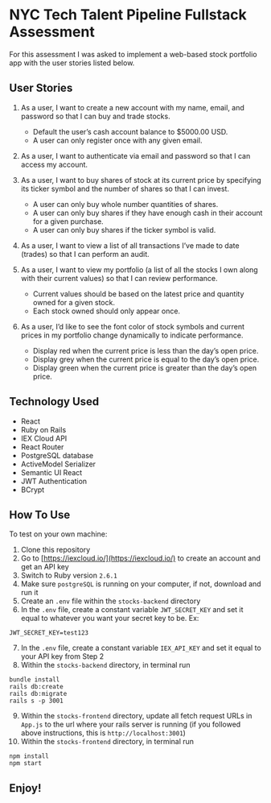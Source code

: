 # NYC Tech Talent Pipeline Fullstack Assessment

For this assessment I was asked to implement a web-based stock portfolio app with the user stories listed below. 

<!-- The frontend repo is deployed via Netlify, and the backend repo ([here](https://github.com/aresnik11/booked-backend)) is deployed via Heroku. Visit the site at [https://booked.netlify.com](https://booked.netlify.com).

[![Netlify Status](https://api.netlify.com/api/v1/badges/73e38dc7-1ee2-4cf8-baf2-52821da94970/deploy-status)](https://app.netlify.com/sites/booked/deploys)

![Booked Books](https://user-images.githubusercontent.com/8761638/69598794-94adeb80-0fd8-11ea-834f-5dd299b52a67.png) -->


## User Stories

1. As a user, I want to create a new account with my name, email, and password so that I can buy and
trade stocks.
    * Default the user’s cash account balance to $5000.00 USD.
    * A user can only register once with any given email.

2. As a user, I want to authenticate via email and password so that I can access my account.

3. As a user, I want to buy shares of stock at its current price by specifying its ticker symbol and the
number of shares so that I can invest.
    * A user can only buy whole number quantities of shares.
    * A user can only buy shares if they have enough cash in their account for a given purchase.
    * A user can only buy shares if the ticker symbol is valid.

4. As a user, I want to view a list of all transactions I’ve made to date (trades) so that I can perform an
audit.

5. As a user, I want to view my portfolio (a list of all the stocks I own along with their current values) so
that I can review performance.
    * Current values should be based on the latest price and quantity owned for a given stock.
    * Each stock owned should only appear once.

6. As a user, I’d like to see the font color of stock symbols and current prices in my portfolio change
dynamically to indicate performance.
    * Display red when the current price is less than the day’s open price.
    * Display grey when the current price is equal to the day’s open price.
    * Display green when the current price is greater than the day’s open price.


## Technology Used

* React
* Ruby on Rails
* IEX Cloud API
* React Router
* PostgreSQL database
* ActiveModel Serializer
* Semantic UI React
* JWT Authentication
* BCrypt

## How To Use

<!-- Visit the site at [https://booked.netlify.com](https://booked.netlify.com). -->

To test on your own machine:
1. Clone this repository
2. Go to [https://iexcloud.io/](https://iexcloud.io/) to create an account and get an API key
3. Switch to Ruby version `2.6.1`
4. Make sure `postgreSQL` is running on your computer, if not, download and run it
5. Create an `.env` file within the `stocks-backend` directory
6. In the `.env` file, create a constant variable `JWT_SECRET_KEY` and set it equal to whatever you want your secret key to be. Ex:
```
JWT_SECRET_KEY=test123
```
7. In the `.env` file, create a constant variable `IEX_API_KEY` and set it equal to your API key from Step 2
8. Within the `stocks-backend` directory, in terminal run
```
bundle install
rails db:create
rails db:migrate
rails s -p 3001
```
9. Within the `stocks-frontend` directory, update all fetch request URLs in `App.js` to the url where your rails server is running (if you followed above instructions, this is `http://localhost:3001`)
10. Within the `stocks-frontend` directory, in terminal run
```
npm install
npm start
```

## Enjoy!
